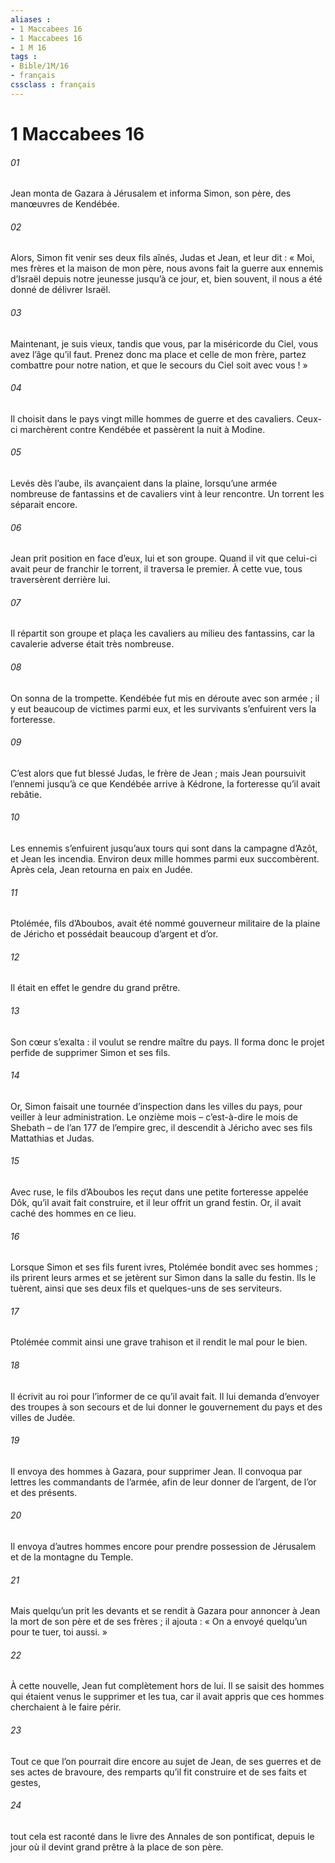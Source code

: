 ```yaml
---
aliases : 
- 1 Maccabees 16
- 1 Maccabees 16
- 1 M 16
tags : 
- Bible/1M/16
- français
cssclass : français
---
```


# 1 Maccabees 16

###### 01
Jean monta de Gazara à Jérusalem et informa Simon, son père, des manœuvres de Kendébée.
###### 02
Alors, Simon fit venir ses deux fils aînés, Judas et Jean, et leur dit : « Moi, mes frères et la maison de mon père, nous avons fait la guerre aux ennemis d’Israël depuis notre jeunesse jusqu’à ce jour, et, bien souvent, il nous a été donné de délivrer Israël.
###### 03
Maintenant, je suis vieux, tandis que vous, par la miséricorde du Ciel, vous avez l’âge qu’il faut. Prenez donc ma place et celle de mon frère, partez combattre pour notre nation, et que le secours du Ciel soit avec vous ! »
###### 04
Il choisit dans le pays vingt mille hommes de guerre et des cavaliers. Ceux-ci marchèrent contre Kendébée et passèrent la nuit à Modine.
###### 05
Levés dès l’aube, ils avançaient dans la plaine, lorsqu’une armée nombreuse de fantassins et de cavaliers vint à leur rencontre. Un torrent les séparait encore.
###### 06
Jean prit position en face d’eux, lui et son groupe. Quand il vit que celui-ci avait peur de franchir le torrent, il traversa le premier. À cette vue, tous traversèrent derrière lui.
###### 07
Il répartit son groupe et plaça les cavaliers au milieu des fantassins, car la cavalerie adverse était très nombreuse.
###### 08
On sonna de la trompette. Kendébée fut mis en déroute avec son armée ; il y eut beaucoup de victimes parmi eux, et les survivants s’enfuirent vers la forteresse.
###### 09
C’est alors que fut blessé Judas, le frère de Jean ; mais Jean poursuivit l’ennemi jusqu’à ce que Kendébée arrive à Kédrone, la forteresse qu’il avait rebâtie.
###### 10
Les ennemis s’enfuirent jusqu’aux tours qui sont dans la campagne d’Azôt, et Jean les incendia. Environ deux mille hommes parmi eux succombèrent. Après cela, Jean retourna en paix en Judée.
###### 11
Ptolémée, fils d’Aboubos, avait été nommé gouverneur militaire de la plaine de Jéricho et possédait beaucoup d’argent et d’or.
###### 12
Il était en effet le gendre du grand prêtre.
###### 13
Son cœur s’exalta : il voulut se rendre maître du pays. Il forma donc le projet perfide de supprimer Simon et ses fils.
###### 14
Or, Simon faisait une tournée d’inspection dans les villes du pays, pour veiller à leur administration. Le onzième mois – c’est-à-dire le mois de Shebath – de l’an 177 de l’empire grec, il descendit à Jéricho avec ses fils Mattathias et Judas.
###### 15
Avec ruse, le fils d’Aboubos les reçut dans une petite forteresse appelée Dôk, qu’il avait fait construire, et il leur offrit un grand festin. Or, il avait caché des hommes en ce lieu.
###### 16
Lorsque Simon et ses fils furent ivres, Ptolémée bondit avec ses hommes ; ils prirent leurs armes et se jetèrent sur Simon dans la salle du festin. Ils le tuèrent, ainsi que ses deux fils et quelques-uns de ses serviteurs.
###### 17
Ptolémée commit ainsi une grave trahison et il rendit le mal pour le bien.
###### 18
Il écrivit au roi pour l’informer de ce qu’il avait fait. Il lui demanda d’envoyer des troupes à son secours et de lui donner le gouvernement du pays et des villes de Judée.
###### 19
Il envoya des hommes à Gazara, pour supprimer Jean. Il convoqua par lettres les commandants de l’armée, afin de leur donner de l’argent, de l’or et des présents.
###### 20
Il envoya d’autres hommes encore pour prendre possession de Jérusalem et de la montagne du Temple.
###### 21
Mais quelqu’un prit les devants et se rendit à Gazara pour annoncer à Jean la mort de son père et de ses frères ; il ajouta : « On a envoyé quelqu’un pour te tuer, toi aussi. »
###### 22
À cette nouvelle, Jean fut complètement hors de lui. Il se saisit des hommes qui étaient venus le supprimer et les tua, car il avait appris que ces hommes cherchaient à le faire périr.
###### 23
Tout ce que l’on pourrait dire encore au sujet de Jean, de ses guerres et de ses actes de bravoure, des remparts qu’il fit construire et de ses faits et gestes,
###### 24
tout cela est raconté dans le livre des Annales de son pontificat, depuis le jour où il devint grand prêtre à la place de son père.
